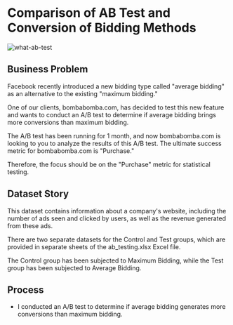 # Comparison of AB Test and Conversion of Bidding Methods

![what-ab-test](https://github.com/sametaydn/AB_Test_Bidding/assets/53154449/1c636504-c1d4-45b3-b2dc-ee1b3d3b6c53)

## Business Problem

Facebook recently introduced a new bidding type called "average bidding" as an alternative to the existing "maximum bidding." 

One of our clients, bombabomba.com, has decided to test this new feature and wants to conduct an A/B test to determine if average bidding brings more conversions than maximum bidding. 

The A/B test has been running for 1 month, and now bombabomba.com is looking to you to analyze the results of this A/B test. The ultimate success metric for bombabomba.com is "Purchase." 

Therefore, the focus should be on the "Purchase" metric for statistical testing.

## Dataset Story

This dataset contains information about a company's website, including the number of ads seen and clicked by users, as well as the revenue generated from these ads. 

There are two separate datasets for the Control and Test groups, which are provided in separate sheets of the ab_testing.xlsx Excel file. 

The Control group has been subjected to Maximum Bidding, while the Test group has been subjected to Average Bidding.

## Process

* I conducted an A/B test to determine if average bidding generates more conversions than maximum bidding.
